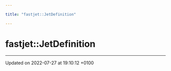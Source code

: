 ```yaml
---

title: "fastjet::JetDefinition"

---
```


# fastjet::JetDefinition








-------------------------------

Updated on 2022-07-27 at 19:10:12 +0100